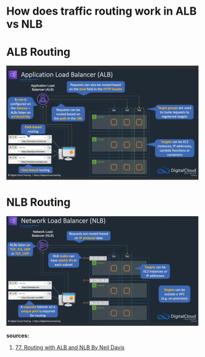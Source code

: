 <h1> How does traffic routing work in ALB vs NLB <h1>

# ALB Routing

![alt text](images/alb-routing.png)

# NLB Routing

![alt text](images/nlb-routing.png)

**sources:**

1. [77. Routing with ALB and NLB By Neil Davis](https://www.udemy.com/course/aws-certified-solutions-architect-professional-training/learn/lecture/25348236#overview)